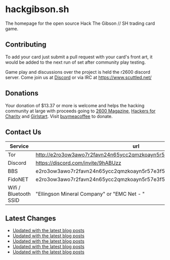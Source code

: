 # hackgibson.sh
The homepage for the open source Hack The Gibson // SH trading card game.


## Contributing

To add your card just submit a pull request with your card's front art, it would be added to the next run of set after community play testing.

Game play and discussions over the project is held the r2600 discord server. Come join us at [Discord](https://discord.com/invite/9hABUzz) or via IRC at https://www.scuttled.net/


## Donations

Your donation of $13.37 or more is welcome and helps the hacking community at large with proceeds going to [2600 Magazine](https://2600.com/), [Hackers for Charity](https://hackersforcharity.org) and [Girlstart](https://girlstart.org).  Visit [buymeacoffee](https://www.buymeacoffee.com/hackgibson.sh) to donate.


## Contact Us

Service | url
-|-
Tor | http://e2ro3ow3awo7r2favn24n65ycc2qmzkoayn5r57e3f56nvjwdcgg32ad.onion
Discord | https://discord.com/invite/9hABUzz
BBS | e2ro3ow3awo7r2favn24n65ycc2qmzkoayn5r57e3f56nvjwdcgg32ad.onion:23
FidoNET | e2ro3ow3awo7r2favn24n65ycc2qmzkoayn5r57e3f56nvjwdcgg32ad.onion:24554
Wifi / Bluetooth SSID | "Ellingson Mineral Company" or "EMC Net - <fidonet address>"

## Latest Changes
<!-- BLOG-POST-LIST:START -->
- [Updated with the latest blog posts](https://github.com/DFW2600/hackgibson.sh/commit/ccad6d69169bf7630f9c6ebfd4e6cd65b1a5992b)
- [Updated with the latest blog posts](https://github.com/DFW2600/hackgibson.sh/commit/77d0899c4453fbecb5939f8d8b6f0a02a46ba69f)
- [Updated with the latest blog posts](https://github.com/DFW2600/hackgibson.sh/commit/2234e0b5658fd3bfd7401b82b8d22c9e60c80f04)
- [Updated with the latest blog posts](https://github.com/DFW2600/hackgibson.sh/commit/4e442b5050e0408f959b9fdaf2ddc51b6ffaeb1c)
- [Updated with the latest blog posts](https://github.com/DFW2600/hackgibson.sh/commit/bf12a4238d46593ee05fc9b06ca381448422fa38)
<!-- BLOG-POST-LIST:END -->
